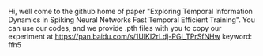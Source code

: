 Hi, well come to the github home of paper "Exploring Temporal Information Dynamics in Spiking Neural Networks Fast Temporal Efficient Training". You can use our codes, and we provide .pth files with you to copy our experiment at https://pan.baidu.com/s/1UlKI2rLdj-PGl_TPrSfNHw   keyword: ffh5 
